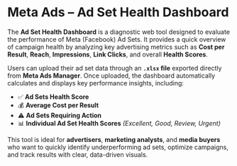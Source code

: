 # Meta Ads – Ad Set Health Dashboard

The **Ad Set Health Dashboard** is a diagnostic web tool designed to evaluate the performance of Meta (Facebook) Ad Sets. It provides a quick overview of campaign health by analyzing key advertising metrics such as **Cost per Result**, **Reach**, **Impressions**, **Link Clicks**, and overall **Health Scores**.

Users can upload their ad set data through an **`.xlsx` file** exported directly from **Meta Ads Manager**. Once uploaded, the dashboard automatically calculates and displays key performance insights, including:

- ✅ **Ad Sets Health Score**
- 💰 **Average Cost per Result**
- ⚠️ **Ad Sets Requiring Action**
- 📊 **Individual Ad Set Health Scores** *(Excellent, Good, Review, Urgent)*

This tool is ideal for **advertisers**, **marketing analysts**, and **media buyers** who want to quickly identify underperforming ad sets, optimize campaigns, and track results with clear, data-driven visuals.
